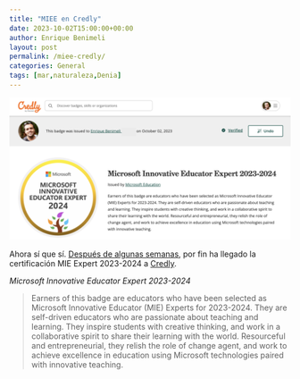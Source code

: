 ```yaml
---
title: "MIEE en Credly"
date: 2023-10-02T15:00:00+00:00
author: Enrique Benimeli
layout: post
permalink: /miee-credly/
categories: General
tags: [mar,naturaleza,Denia]
---
```


[![image](assets/images/posts/2023/10/miee2324_credly.png)](https://www.credly.com/badges/47c1aec7-57d0-4377-b183-9f22b4c8b680/public_url)

Ahora sí que sí. [Después de algunas semanas](https://www.ebenimeli.org/miee-23-24/), por fin ha llegado la certificación MIE Expert 2023-2024 a [Credly](https://www.credly.com/badges/47c1aec7-57d0-4377-b183-9f22b4c8b680/public_url).

*Microsoft Innovative Educator Expert 2023-2024*

> Earners of this badge are educators who have been selected as Microsoft Innovative Educator (MIE) Experts for 2023-2024. They are self-driven educators who are passionate about teaching and learning. They inspire students with creative thinking, and work in a collaborative spirit to share their learning with the world. Resourceful and entrepreneurial, they relish the role of change agent, and work to achieve excellence in education using Microsoft technologies paired with innovative teaching.